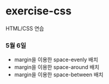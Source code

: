 # exercise-css

HTML/CSS 연습

### 5월 6일

- margin을 이용한 space-evenly 배치
- margin을 이용한 space-around 배치
- margin을 이용한 space-between 배치
